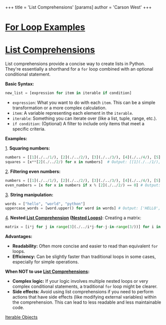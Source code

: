 +++
 title = 'List Comprehensions'
[params]
	author = 'Carson West'
+++
# [For Loop Examples](./../for-loop-examples/)
# [List Comprehensions](./../list-comprehensions/) 
List comprehensions provide a concise way to create lists in Python.  They're essentially a shorthand for a `for` loop combined with an optional conditional statement.

**Basic Syntax:**

```python
new_list = [expression for item in iterable if condition] 
```

* `expression`:  What you want to do with each `item`.  This can be a simple transformation or a more complex calculation.
* `item`: A variable representing each element in the `iterable`.
* `iterable`:  Something you can iterate over (like a list, tuple, range, etc.).
* `if condition`: (Optional) A filter to include only items that meet a specific criteria.


**Examples:**

[1](./../1/). **Squaring numbers:**

```python
numbers = [[1](./../1/), [2](./../2/), [3](./../3/), [4](./../4/), [5](./../5/)]
squares = [x**[2](./../2/) for x in numbers]  # Output: [[1](./../1/), [4](./../4/), 9, 16, 25]
```

[2](./../2/). **Filtering even numbers:**

```python
numbers = [[1](./../1/), [2](./../2/), [3](./../3/), [4](./../4/), [5](./../5/), [6](./../6/)]
even_numbers = [x for x in numbers if x % [2](./../2/) == 0] # Output: [[2](./../2/), [4](./../4/), [6](./../6/)]
```

[3](./../3/). **String manipulation:**

```python
words = ["hello", "world", "python"]
uppercase_words = [word.upper() for word in words] # Output: ['HELLO', 'WORLD', 'PYTHON']
```

[4](./../4/). **Nested [List Comprehension](./../list-comprehension/) ([Nested Loops](./../nested-loops/))**:  Creating a matrix:

```python
matrix = [i*j for j in range(3](./../i*j-for-j-in-range(3/))] for i in range([3](./../3/))] # Output: [[0, 0, 0], [0, [1](./../1/), [2](./../2/)], [0, [2](./../2/), [4](./../4/)
```


**Advantages:**

* **Readability:** Often more concise and easier to read than equivalent `for` loops.
* **Efficiency:**  Can be slightly faster than traditional loops in some cases, especially for simple operations.


**When NOT to use [List Comprehensions](./../list-comprehensions/):**

* **Complex logic:** If your logic involves multiple nested loops or very complex conditional statements, a traditional `for` loop might be clearer.
* **Side effects:** Avoid using list comprehensions if you need to perform actions that have side effects (like modifying external variables) within the comprehension.  This can lead to less readable and less maintainable code.


[Iterable Objects](./../iterable-objects/)
